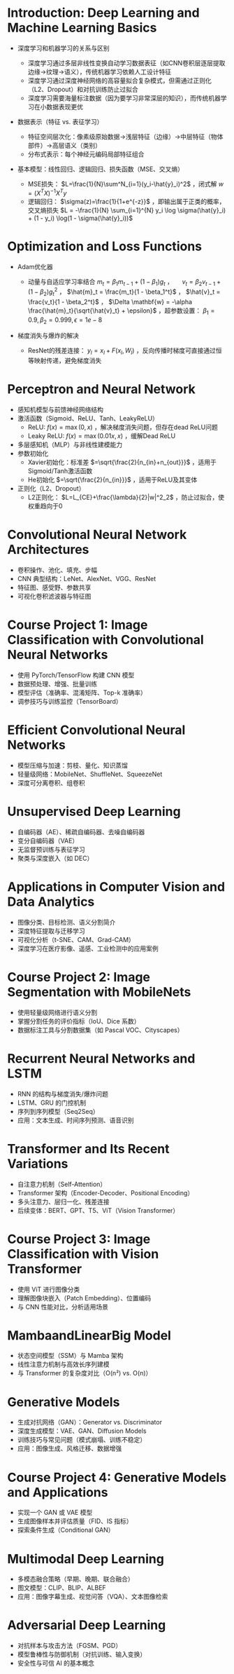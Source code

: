 # Introduction: Deep Learning and Machine Learning Basics

* 深度学习和机器学习的关系与区别
  * 深度学习通过多层非线性变换自动学习数据表征（如CNN卷积层逐层提取边缘→纹理→语义），传统机器学习依赖人工设计特征
  * 深度学习通过深度神经网络的高容量拟合复杂模式，但需通过正则化（L2、Dropout）和对抗训练防止过拟合
  * 深度学习需要海量标注数据（因为要学习非常深层的知识），而传统机器学习在小数据表现更优

* 数据表示（特征 vs. 表征学习）
  * 特征空间层次化：像素级原始数据→浅层特征（边缘）→中层特征（物体部件）→高层语义（类别）
  * 分布式表示：每个神经元编码局部特征组合
* 基本模型：线性回归、逻辑回归、损失函数（MSE、交叉熵）
  * MSE损失： $L=\frac{1}{N}\sum^N_{i=1}(y_i-\hat{y}_i)^2$ ，闭式解 $w=(X^TX)^{-1}X^Ty$
  * 逻辑回归： $\sigma(z)=\frac{1}{1+e^{-z}}$ ，即输出属于正类的概率，交叉熵损失 $L = -\frac{1}{N} \sum_{i=1}^{N} y_i \log \sigma(\hat{y}_i) + (1 - y_i) \log(1 - \sigma(\hat{y}_i))$

# Optimization and Loss Functions

* Adam优化器
  * 动量与自适应学习率结合 $m_t = \beta_1 m_{t-1} + (1 - \beta_1)g_t$ ， $\quad v_t = \beta_2 v_{t-1} + (1 - \beta_2)g_t^2$ ， $\hat{m}_t = \frac{m_t}{1 - \beta_1^t}$ ， $\hat{v}_t = \frac{v_t}{1 - \beta_2^t}$ ， $\Delta \mathbf{w} = -\alpha \frac{\hat{m}_t}{\sqrt{\hat{v}_t} + \epsilon}$ ，超参数设置： $\beta_1 = 0.9, \beta_2 = 0.999, \epsilon = 1e - 8$ 

* 梯度消失与爆炸的解决
  * ResNet的残差连接： $y_l=x_l+F(x_l,W_l)$ ，反向传播时梯度可直接通过恒等映射传递，避免梯度消失

# Perceptron and Neural Network

* 感知机模型与前馈神经网络结构
* 激活函数（Sigmoid、ReLU、Tanh、LeakyReLU）
  * ReLU: $f(x)=\max (0,x)$ ，解决梯度消失问题，但存在dead ReLU问题
  * Leaky ReLU: $f(x)=\max (0.01x,x)$ ，缓解Dead ReLU
* 多层感知机（MLP）与非线性建模能力
* 参数初始化
  * Xavier初始化：标准差 $=\sqrt{\frac{2}{n_{in}+n_{out}}}$ ，适用于Sigmoid/Tanh激活函数
  * He初始化 $=\sqrt{\frac{2}{n_{in}}}$ ，适用于ReLU及其变体
* 正则化（L2、Dropout）
  * L2正则化： $L=L_{CE}+\frac{\lambda}{2}|w|^2_2$ ，防止过拟合，使权重趋向于0

# Convolutional Neural Network Architectures

* 卷积操作、池化、填充、步幅
* CNN 典型结构：LeNet、AlexNet、VGG、ResNet
* 特征图、感受野、参数共享
* 可视化卷积滤波器与特征图

# Course Project 1: Image Classification with Convolutional Neural Networks

* 使用 PyTorch/TensorFlow 构建 CNN 模型
* 数据预处理、增强、批量训练
* 模型评估（准确率、混淆矩阵、Top-k 准确率）
* 调参技巧与训练监控（TensorBoard）


# Efficient Convolutional Neural Networks

* 模型压缩与加速：剪枝、量化、知识蒸馏
* 轻量级网络：MobileNet、ShuffleNet、SqueezeNet
* 深度可分离卷积、组卷积

# Unsupervised Deep Learning

* 自编码器（AE）、稀疏自编码器、去噪自编码器
* 变分自编码器（VAE）
* 无监督预训练与表征学习
* 聚类与深度嵌入（如 DEC）

# Applications in Computer Vision and Data Analytics

* 图像分类、目标检测、语义分割简介
* 深度特征提取与迁移学习
* 可视化分析（t-SNE、CAM、Grad-CAM）
* 深度学习在医疗影像、遥感、工业检测中的应用案例

# Course Project 2: Image Segmentation with MobileNets

* 使用轻量级网络进行语义分割
* 掌握分割任务的评价指标（IoU、Dice 系数）
* 数据标注工具与分割数据集（如 Pascal VOC、Cityscapes）

# Recurrent Neural Networks and LSTM

* RNN 的结构与梯度消失/爆炸问题
* LSTM、GRU 的门控机制
* 序列到序列模型（Seq2Seq）
* 应用：文本生成、时间序列预测、语音识别

# Transformer and Its Recent Variations

* 自注意力机制（Self-Attention）
* Transformer 架构（Encoder-Decoder、Positional Encoding）
* 多头注意力、层归一化、残差连接
* 后续变体：BERT、GPT、T5、ViT（Vision Transformer）

# Course Project 3: Image Classification with Vision Transformer

* 使用 ViT 进行图像分类
* 理解图像块嵌入（Patch Embedding）、位置编码
* 与 CNN 性能对比，分析适用场景

# MambaandLinearBig Model

* 状态空间模型（SSM）与 Mamba 架构
* 线性注意力机制与高效长序列建模
* 与 Transformer 的复杂度对比（O(n²) vs. O(n)）

# Generative Models

* 生成对抗网络（GAN）：Generator vs. Discriminator
* 深度生成模型：VAE、GAN、Diffusion Models
* 训练技巧与常见问题（模式崩塌、训练不稳定）
* 应用：图像生成、风格迁移、数据增强

# Course Project 4: Generative Models and Applications

* 实现一个 GAN 或 VAE 模型
* 生成图像样本并评估质量（FID、IS 指标）
* 探索条件生成（Conditional GAN）

# Multimodal Deep Learning

* 多模态融合策略（早期、晚期、联合融合）
* 图文模型：CLIP、BLIP、ALBEF
* 应用：图像字幕生成、视觉问答（VQA）、文本图像检索

# Adversarial Deep Learning

* 对抗样本与攻击方法（FGSM、PGD）
* 模型鲁棒性与防御机制（对抗训练、输入变换）
* 安全性与可信 AI 的基本概念

 
